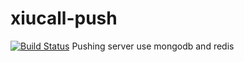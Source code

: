 # xiucall-push
[![Build Status](https://travis-ci.org/tuhuayuan/xiucall-push.svg?branch=master)](https://travis-ci.org/tuhuayuan/xiucall-push)
Pushing server use mongodb and redis 


